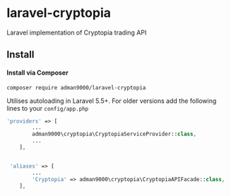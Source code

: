 # laravel-cryptopia
Laravel implementation of Cryptopia trading API

## Install

#### Install via Composer

```
composer require adman9000/laravel-cryptopia
```

Utilises autoloading in Laravel 5.5+. For older versions add the following lines to your `config/app.php`

```php
'providers' => [
        ...
        adman9000\cryptopia\CryptopiaServiceProvider::class,
        ...
    ],


 'aliases' => [
        ...
        'Cryptopia' => adman9000\cryptopia\CryptopiaAPIFacade::class,
    ],
```
